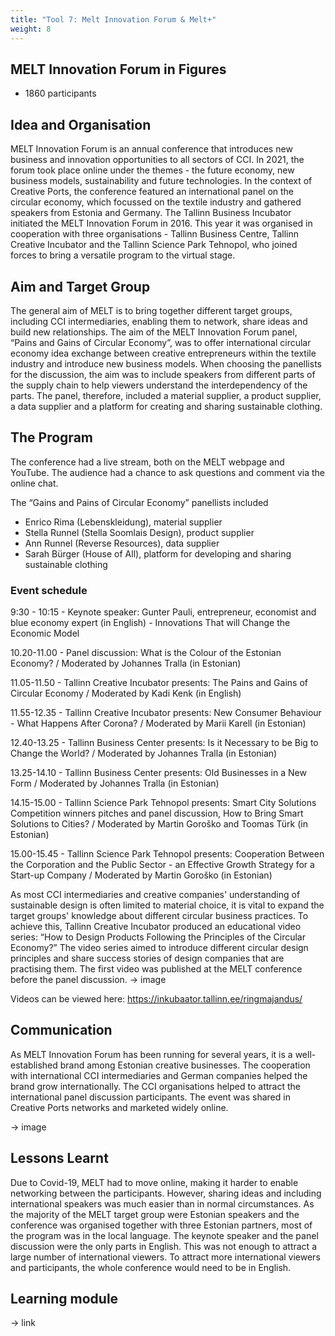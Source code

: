 ```yaml
---
title: "Tool 7: Melt Innovation Forum & Melt+"
weight: 8
---
```


## MELT Innovation Forum in Figures

* 1860 participants

## Idea and Organisation

MELT Innovation Forum is an annual conference that introduces new business and innovation opportunities to all sectors of CCI. In 2021, the forum took place online under the themes - the future economy, new business models, sustainability and future technologies. In the context of Creative Ports, the conference featured an international panel on the circular economy, which focussed on the textile industry and gathered speakers from Estonia and Germany.
The Tallinn Business Incubator initiated the MELT Innovation Forum in 2016. This year it was organised in cooperation with three organisations - Tallinn Business Centre, Tallinn Creative Incubator and the Tallinn Science Park Tehnopol, who joined forces to bring a versatile program to the virtual stage.
 
## Aim and Target Group

The general aim of MELT is to bring together different target groups, including CCI intermediaries, enabling them to network, share ideas and build new relationships. The aim of the MELT Innovation Forum panel, “Pains and Gains of Circular Economy”, was to offer international circular economy idea exchange between creative entrepreneurs within the textile industry and introduce new business models.
When choosing the panellists for the discussion, the aim was to include speakers from different parts of the supply chain to help viewers understand the interdependency of the parts. The panel, therefore, included a material supplier, a product supplier, a data supplier and a platform for creating and sharing sustainable clothing.

## The Program

The conference had a live stream, both on the MELT webpage and YouTube. The audience had a chance to ask questions and comment via the online chat.

The “Gains and Pains of Circular Economy” panellists included
* Enrico Rima (Lebenskleidung), material supplier
* Stella Runnel (Stella Soomlais Design), product supplier
* Ann Runnel (Reverse Resources), data supplier
* Sarah Bürger (House of All), platform for developing and sharing sustainable clothing

### Event schedule
9:30 - 10:15 - Keynote speaker: Gunter Pauli, entrepreneur, economist and blue economy expert (in English) - Innovations That will Change the Economic Model

10.20-11.00 - Panel discussion: What is the Colour of the Estonian Economy? / Moderated by Johannes Tralla (in Estonian)

11.05-11.50 - Tallinn Creative Incubator presents: The Pains and Gains of Circular Economy
 / Moderated by Kadi Kenk (in English)

11.55-12.35 - Tallinn Creative Incubator presents: New Consumer Behaviour - What Happens After Corona? / Moderated by Marii Karell (in Estonian)

12.40-13.25 - Tallinn Business Center presents: Is it Necessary to be Big to Change the World? / Moderated by Johannes Tralla (in Estonian)

13.25-14.10 - Tallinn Business Center presents: Old Businesses in a New Form / Moderated by Johannes Tralla (in Estonian)

14.15-15.00 - Tallinn Science Park Tehnopol presents: Smart City Solutions Competition winners pitches and panel discussion, How to Bring Smart Solutions to Cities? / Moderated by Martin Goroško and Toomas Türk (in Estonian)

15.00-15.45 - Tallinn Science Park Tehnopol presents: Cooperation Between the Corporation and the Public Sector - an Effective Growth Strategy for a Start-up Company / Moderated by Martin Goroško (in Estonian)

As most CCI intermediaries and creative companies' understanding of sustainable design is often limited to material choice, it is vital to expand the target groups' knowledge about different circular business practices. To achieve this, Tallinn Creative Incubator produced an educational video series: “How to Design Products Following the Principles of the Circular Economy?” The video series aimed to introduce different circular design principles and share success stories of design companies that are practising them. The first video was published at the MELT conference before the panel discussion.
-> image

Videos can be viewed here: https://inkubaator.tallinn.ee/ringmajandus/

## Communication

As MELT Innovation Forum has been running for several years, it is a well-established brand among Estonian creative businesses. The cooperation with international CCI intermediaries and German companies helped the brand grow internationally. The CCI organisations helped to attract the international panel discussion participants. The event was shared in Creative Ports networks and marketed widely online.

-> image

## Lessons Learnt

Due to Covid-19, MELT had to move online, making it harder to enable networking between the participants. However, sharing ideas and including international speakers was much easier than in normal circumstances. As the majority of the MELT target group were Estonian speakers and the conference was organised together with three Estonian partners, most of the program was in the local language. The keynote speaker and the panel discussion were the only parts in English. This was not enough to attract a large number of international viewers. To attract more international viewers and participants, the whole conference would need to be in English.

## Learning module
-> link
